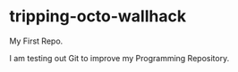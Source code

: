 # tripping-octo-wallhack
My First Repo.

I am testing out Git to improve my Programming Repository.
